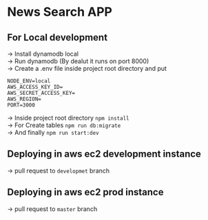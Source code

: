 # News Search APP

## For Local development 

-> Install dynamodb local   
-> Run dynamodb (By dealut it runs on port 8000)  
-> Create a .env file inside project root directory and put      
```
NODE_ENV=local  
AWS_ACCESS_KEY_ID=  
AWS_SECRET_ACCESS_KEY=  
AWS_REGION=  
PORT=3000  
```  
-> Inside project root directory  `npm install`  
-> For Create tables `npm run db:migrate`  
-> And finally `npm run start:dev`


## Deploying in aws ec2 development instance  
-> pull request to `developmet` branch 

## Deploying in aws ec2 prod instance  
-> pull request to `master` branch 








